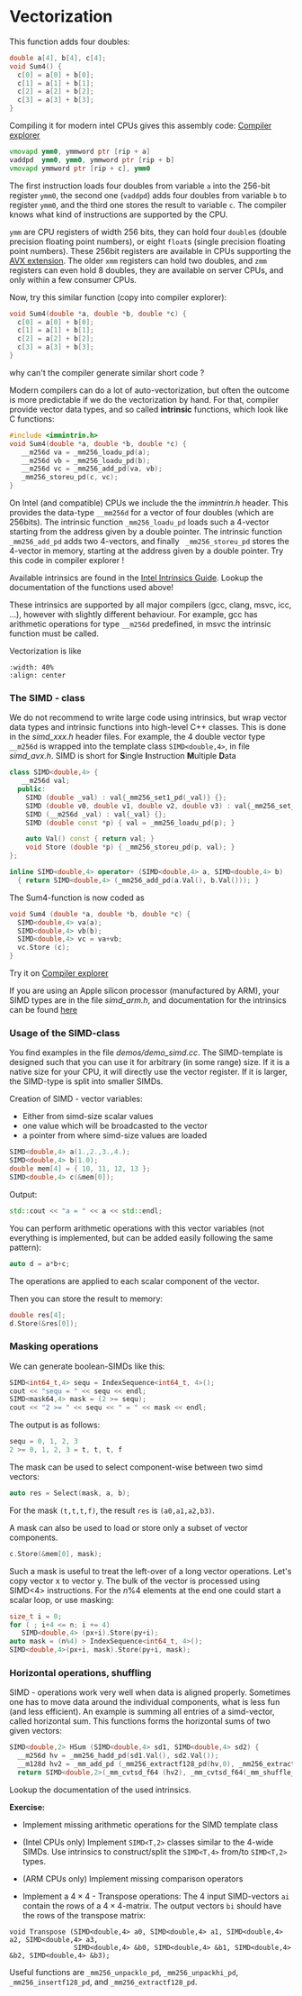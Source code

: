 # Vectorization

This function adds four doubles:
```cpp
double a[4], b[4], c[4];
void Sum4() {
  c[0] = a[0] + b[0];
  c[1] = a[1] + b[1];
  c[2] = a[2] + b[2];
  c[3] = a[3] + b[3];
}
```

Compiling it for modern intel CPUs gives this assembly code:
[Compiler explorer](https://compiler-explorer.com/z/hjvM1zo9P)


```asm
vmovapd ymm0, ymmword ptr [rip + a]
vaddpd  ymm0, ymm0, ymmword ptr [rip + b]
vmovapd ymmword ptr [rip + c], ymm0
```
The first instruction loads four doubles from variable `a` into the 256-bit register `ymm0`, the second one (`vaddpd`) adds four doubles from variable `b` to register `ymm0`, and the third one stores the result to variable `c`.
The compiler knows what kind of instructions are supported by the CPU.

`ymm` are CPU registers of width 256 bits, they can hold four `double`s (double precision floating point numbers), or eight `float`s (single precision floating point numbers). These 256bit registers are available in CPUs supporting the [AVX extension](https://en.wikipedia.org/wiki/Advanced_Vector_Extensions).
The older `xmm` registers can hold two doubles, and `zmm` registers can even hold 8 doubles, they are available on server CPUs, and only within a few consumer CPUs.

Now, try this similar function (copy into compiler explorer):
```cpp
void Sum4(double *a, double *b, double *c) {
  c[0] = a[0] + b[0];
  c[1] = a[1] + b[1];
  c[2] = a[2] + b[2];
  c[3] = a[3] + b[3];
}
```
why can't the compiler generate similar short code ?

Modern compilers can do a lot of auto-vectorization, but often the outcome is more predictable if we do the vectorization
by hand. For that, compiler provide vector data types, and so called **intrinsic** functions, which look like C functions:
```cpp
#include <immintrin.h>
void Sum4(double *a, double *b, double *c) {
   __m256d va = _mm256_loadu_pd(a);
   __m256d vb = _mm256_loadu_pd(b);
   __m256d vc = _mm256_add_pd(va, vb);
   _mm256_storeu_pd(c, vc);
}
```
On Intel (and compatible) CPUs we include the the *immintrin.h* header. This provides the data-type `__mm256d` for a vector of four doubles (which are 256bits). The intrinsic function `_mm256_loadu_pd` loads such a 4-vector starting from the address given by a double pointer. The intrinsic function `_mm256_add_pd` adds two 4-vectors, and finally ` _mm256_storeu_pd` stores the 4-vector in memory, starting at the address given by a double pointer. Try this code in compiler explorer !


Available intrinsics are found in the
[Intel Intrinsics Guide](https://www.intel.com/content/www/us/en/docs/intrinsics-guide/index.html).
Lookup the documentation of the functions used above!

These intrinsics are supported by all major compilers (gcc, clang, msvc, icc, ...), however with slightly different behaviour. For example, gcc has arithmetic operations for type `__m256d` predefined, in msvc the intrinsic function must be called.


Vectorization is like
```{image} skilift.jpg
:width: 40%
:align: center
```


### The SIMD - class

We do not recommend to write large code using intrinsics, but wrap vector data types and intrinsic functions into high-level C++ classes. This is done in the *simd_xxx.h* header files. For example, the 4 double vector type `__m256d` is wrapped into the template class `SIMD<double,4>`, in file *simd_avx.h*. SIMD is short for **S**ingle **I**nstruction **M**ultiple **D**ata


```cpp
class SIMD<double,4> {
   __m256d val;
  public:
    SIMD (double _val) : val{_mm256_set1_pd(_val)} {};
    SIMD (double v0, double v1, double v2, double v3) : val{_mm256_set_pd(v3,v2,v1,v0)} {  }
    SIMD (__m256d _val) : val{_val} {};    
    SIMD (double const *p) { val = _mm256_loadu_pd(p); }

    auto Val() const { return val; }    
    void Store (double *p) { _mm256_storeu_pd(p, val); }
};

inline SIMD<double,4> operator+ (SIMD<double,4> a, SIMD<double,4> b)
  { return SIMD<double,4> (_mm256_add_pd(a.Val(), b.Val())); }

```



The Sum4-function is now coded as
```cpp
void Sum4 (double *a, double *b, double *c) {
  SIMD<double,4> va(a);
  SIMD<double,4> vb(b);
  SIMD<double,4> vc = va+vb;
  vc.Store (c);
}
```
Try it on [Compiler explorer](https://compiler-explorer.com/z/9vPaax3fn)

If you are using an Apple silicon processor (manufactured by ARM), your SIMD types are in the file *simd_arm.h*,
and documentation for the intrinsics can be found [here](https://arm-software.github.io/acle/neon_intrinsics/advsimd.html)



### Usage of the SIMD-class

You find examples in the file *demos/demo_simd.cc*.
The SIMD-template is designed such that you can use it for arbitrary (in some range) size.
If it is a native size for your CPU, it will directly use the vector register. If it is larger, the SIMD-type is split into smaller SIMDs.


Creation of SIMD - vector variables:
* Either from simd-size scalar values
* one value which will be broadcasted to the vector
* a pointer from where simd-size values are loaded

```cpp
SIMD<double,4> a(1.,2.,3.,4.);
SIMD<double,4> b(1.0);
double mem[4] = { 10, 11, 12, 13 };
SIMD<double,4> c(&mem[0]);
```

Output:
```cpp
std::cout << "a = " << a << std::endl;
```

You can perform arithmetic operations with this vector variables (not everything is implemented,
but can be added easily following the same pattern):
```cpp
auto d = a*b+c;
```
The operations are applied to each scalar component of the vector.

Then you can store the result to memory:
```cpp
double res[4];
d.Store(&res[0]);
```

### Masking operations

We can generate boolean-SIMDs like this:
```cpp
SIMD<int64_t,4> sequ = IndexSequence<int64_t, 4>();
cout << "sequ = " << sequ << endl;
SIMD<mask64,4> mask = (2 >= sequ);
cout << "2 >= " << sequ << " = " << mask << endl;
```
The output is as follows:
```cpp
sequ = 0, 1, 2, 3
2 >= 0, 1, 2, 3 = t, t, t, f
```

The mask can be used to select component-wise between two simd vectors:
```cpp
auto res = Select(mask, a, b);
```
For the mask `(t,t,t,f)`, the result `res` is `(a0,a1,a2,b3)`.

A mask can also be used to load or store only a subset of vector components.
```cpp
c.Store(&mem[0], mask);
```

Such a mask is useful to treat the left-over of a long vector operations. Let's copy
vector x to vector y. The bulk of the vector is processed using SIMD<4> instructions.
For the $n\%4$ elements at the end one could start a scalar loop, or use masking:
```cpp
size_t i = 0;
for ( ; i+4 <= n; i += 4)
   SIMD<double,4> (px+i).Store(py+i);
auto mask = (n%4) > IndexSequence<int64_t, 4>();
SIMD<double,4>(px+i, mask).Store(py+i, mask);
```

### Horizontal operations, shuffling

SIMD - operations work very well when data is aligned properly. Sometimes one has to move data
around the individual components, what is less fun (and less efficient). An example is summing
all entries of a
simd-vector, called horizontal sum. This functions forms the horizontal sums of two given vectors:
```cpp
SIMD<double,2> HSum (SIMD<double,4> sd1, SIMD<double,4> sd2) {
  __m256d hv = _mm256_hadd_pd(sd1.Val(), sd2.Val());
  __m128d hv2 = _mm_add_pd (_mm256_extractf128_pd(hv,0), _mm256_extractf128_pd(hv,1));
  return SIMD<double,2>(_mm_cvtsd_f64 (hv2), _mm_cvtsd_f64(_mm_shuffle_pd (hv2, hv2, 3)));
```
Lookup the documentation of the used intrinsics.

**Exercise:**

* Implement missing arithmetic operations for the SIMD template class

* (Intel CPUs only) Implement `SIMD<T,2>` classes similar to the 4-wide SIMDs. Use intrinsics to construct/split the `SIMD<T,4>` from/to `SIMD<T,2>` types.

* (ARM CPUs only) Implement missing comparison operators

* Implement a $4\times4$ - Transpose operations: The 4 input SIMD-vectors `ai` contain the rows of a $4\times4$-matrix. The output vectors `bi` should have the rows of the transpose matrix:
```
void Transpose (SIMD<double,4> a0, SIMD<double,4> a1, SIMD<double,4> a2, SIMD<double,4> a3,
                SIMD<double,4> &b0, SIMD<double,4> &b1, SIMD<double,4> &b2, SIMD<double,4> &b3);
```
Useful functions are `_mm256_unpacklo_pd`, `_mm256_unpackhi_pd`,
`_mm256_insertf128_pd`, and `_mm256_extractf128_pd`.





